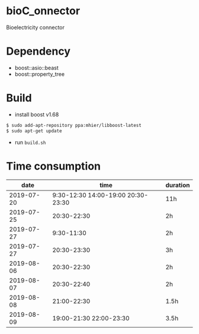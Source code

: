 # bioC_onnector
Bioelectricity connector

# Dependency

* boost::asio::beast
* boost::property_tree

# Build

* install boost v1.68

```sh
$ sudo add-apt-repository ppa:mhier/libboost-latest
$ sudo apt-get update
```
* run `build.sh`


# Time consumption

| date    | time     | duration |
|----------|---------|----------|
|2019-07-20 | 9:30-12:30 14:00-19:00 20:30-23:30 | 11h |
|2019-07-25 |20:30-22:30 | 2h  |
| 2019-07-27 | 9:30-11:30  |2h |
| 2019-07-27 | 20:30-23:30 | 3h |
| 2019-08-06 | 20:30-22:30 | 2h |
| 2019-08-07 | 20:30-22:40 | 2h |
| 2019-08-08 | 21:00-22:30 | 1.5h  |
| 2019-08-09 | 19:00-21:30 22:00-23:30 | 3.5h |
